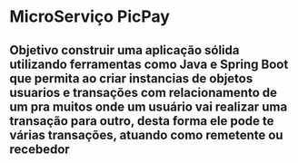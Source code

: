 # MicroServiço PicPay

## Objetivo construir uma aplicação sólida utilizando ferramentas como Java e Spring Boot que permita ao criar instancias de objetos usuarios e transações com relacionamento de um pra muitos onde um usuário vai realizar uma transação para outro, desta forma ele pode te várias transações, atuando como remetente ou recebedor
